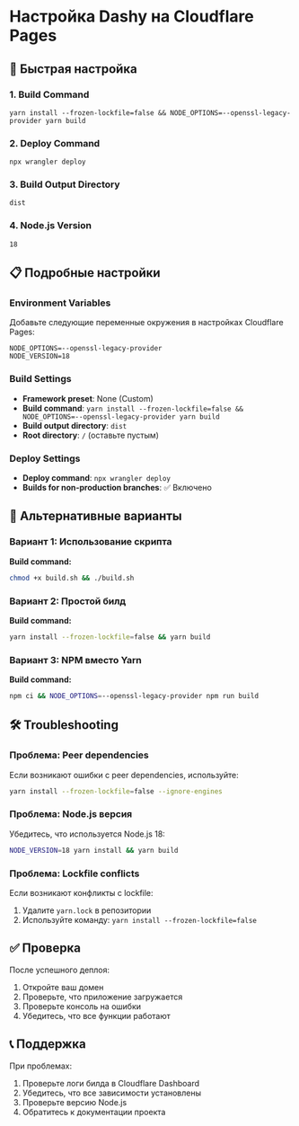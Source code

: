 # Настройка Dashy на Cloudflare Pages

## 🚀 Быстрая настройка

### 1. Build Command
```
yarn install --frozen-lockfile=false && NODE_OPTIONS=--openssl-legacy-provider yarn build
```

### 2. Deploy Command
```
npx wrangler deploy
```

### 3. Build Output Directory
```
dist
```

### 4. Node.js Version
```
18
```

## 📋 Подробные настройки

### Environment Variables
Добавьте следующие переменные окружения в настройках Cloudflare Pages:

```
NODE_OPTIONS=--openssl-legacy-provider
NODE_VERSION=18
```

### Build Settings
- **Framework preset**: None (Custom)
- **Build command**: `yarn install --frozen-lockfile=false && NODE_OPTIONS=--openssl-legacy-provider yarn build`
- **Build output directory**: `dist`
- **Root directory**: `/` (оставьте пустым)

### Deploy Settings
- **Deploy command**: `npx wrangler deploy`
- **Builds for non-production branches**: ✅ Включено

## 🔧 Альтернативные варианты

### Вариант 1: Использование скрипта
**Build command:**
```bash
chmod +x build.sh && ./build.sh
```

### Вариант 2: Простой билд
**Build command:**
```bash
yarn install --frozen-lockfile=false && yarn build
```

### Вариант 3: NPM вместо Yarn
**Build command:**
```bash
npm ci && NODE_OPTIONS=--openssl-legacy-provider npm run build
```

## 🛠️ Troubleshooting

### Проблема: Peer dependencies
Если возникают ошибки с peer dependencies, используйте:
```bash
yarn install --frozen-lockfile=false --ignore-engines
```

### Проблема: Node.js версия
Убедитесь, что используется Node.js 18:
```bash
NODE_VERSION=18 yarn install && yarn build
```

### Проблема: Lockfile conflicts
Если возникают конфликты с lockfile:
1. Удалите `yarn.lock` в репозитории
2. Используйте команду: `yarn install --frozen-lockfile=false`

## ✅ Проверка

После успешного деплоя:
1. Откройте ваш домен
2. Проверьте, что приложение загружается
3. Проверьте консоль на ошибки
4. Убедитесь, что все функции работают

## 📞 Поддержка

При проблемах:
1. Проверьте логи билда в Cloudflare Dashboard
2. Убедитесь, что все зависимости установлены
3. Проверьте версию Node.js
4. Обратитесь к документации проекта